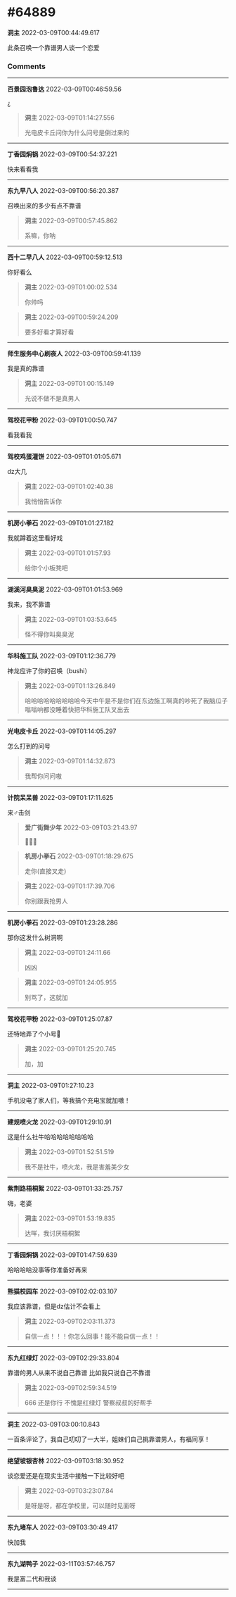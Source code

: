 # #64889

**洞主** 2022-03-09T00:44:49.617

此条召唤一个靠谱男人谈一个恋爱

### Comments

---

**百景园泡鲁达** 2022-03-09T00:46:59.56

¿

> **洞主** 2022-03-09T01:14:27.556
> 
> 光电皮卡丘问你为什么问号是倒过来的


---

**丁香园焖锅** 2022-03-09T00:54:37.221

快来看看我

---

**东九早八人** 2022-03-09T00:56:20.387

召唤出来的多少有点不靠谱

> **洞主** 2022-03-09T00:57:45.862
> 
> 系嘛，你呐


---

**西十二早八人** 2022-03-09T00:59:12.513

你好看么

> **洞主** 2022-03-09T01:00:02.534
> 
> 你帅吗


> **洞主** 2022-03-09T00:59:24.209
> 
> 要多好看才算好看


---

**师生服务中心刷夜人** 2022-03-09T00:59:41.139

我是真的靠谱

> **洞主** 2022-03-09T01:00:15.149
> 
> 光说不做不是真男人


---

**驾校花甲粉** 2022-03-09T01:00:50.747

看我看我

---

**驾校鸡蛋灌饼** 2022-03-09T01:01:05.671

dz大几

> **洞主** 2022-03-09T01:02:40.38
> 
> 我悄悄告诉你


---

**机房小拳石** 2022-03-09T01:01:27.182

我就蹲着这里看好戏

> **洞主** 2022-03-09T01:01:57.93
> 
> 给你个小板凳吧


---

**湖溪河臭臭泥** 2022-03-09T01:01:53.969

我来，我不靠谱

> **洞主** 2022-03-09T01:03:53.645
> 
> 怪不得你叫臭臭泥


---

**华科施工队** 2022-03-09T01:12:36.779

神龙应许了你的召唤（bushi）

> **洞主** 2022-03-09T01:13:26.849
> 
> 哈哈哈哈哈哈哈哈哈今天中午是不是你们在东边施工啊真的吵死了我脑瓜子嗡嗡响都没睡着快把华科施工队叉出去


---

**光电皮卡丘** 2022-03-09T01:14:05.297

怎么打到的问号

> **洞主** 2022-03-09T01:14:32.873
> 
> 我帮你问问嗷


---

**计院呆呆兽** 2022-03-09T01:17:11.625

来♂击剑

> **爱广街舞少年** 2022-03-09T03:21:43.97
> 
> 🤺🤺🤺


> **机房小拳石** 2022-03-09T01:18:29.675
> 
> 走你(直接叉走)


> **洞主** 2022-03-09T01:17:39.706
> 
> 你别跟我抢男人


---

**机房小拳石** 2022-03-09T01:23:28.286

那你这发什么树洞啊

> **洞主** 2022-03-09T01:24:11.66
> 
> 凶凶


> **洞主** 2022-03-09T01:24:05.955
> 
> 别骂了，这就加


---

**驾校花甲粉** 2022-03-09T01:25:07.87

还特地弄了个小号🥺

> **洞主** 2022-03-09T01:25:20.745
> 
> 加，加


---

**洞主** 2022-03-09T01:27:10.23

手机没电了家人们，等我搞个充电宝就加嗷！

---

**建规喷火龙** 2022-03-09T01:29:10.91

这是什么社牛哈哈哈哈哈哈哈哈

> **洞主** 2022-03-09T01:52:51.519
> 
> 我不是社牛，喷火龙，我是害羞美少女


---

**紫荆路梧桐絮** 2022-03-09T01:33:25.757

嗨，老婆

> **洞主** 2022-03-09T01:53:19.835
> 
> 达咩，我讨厌梧桐絮


---

**丁香园焖锅** 2022-03-09T01:47:59.639

哈哈哈哈没事等你准备好再来

---

**熊猫校园车** 2022-03-09T02:02:03.107

我应该靠谱，但是dz估计不会看上

> **洞主** 2022-03-09T02:03:11.373
> 
> 自信一点！！！你怎么回事！能不能自信一点！！


---

**东九红绿灯** 2022-03-09T02:29:33.804

靠谱的男人从来不说自己靠谱  比如我只说自己不靠谱

> **洞主** 2022-03-09T02:59:34.519
> 
> 666 还是你行 不愧是红绿灯 警察叔叔的好帮手


---

**洞主** 2022-03-09T03:00:10.843

一百条评论了，我自己叨叨了一大半，姐妹们自己挑靠谱男人，有福同享！

---

**绝望坡银杏林** 2022-03-09T03:18:30.952

谈恋爱还是在现实生活中接触一下比较好吧

> **洞主** 2022-03-09T03:23:07.84
> 
> 是呀是呀，都在学校里，可以随时见面呀


---

**东九堵车人** 2022-03-09T03:30:49.417

快加我

---

**东九湖鸭子** 2022-03-11T03:57:46.757

我是富二代和我谈

---

